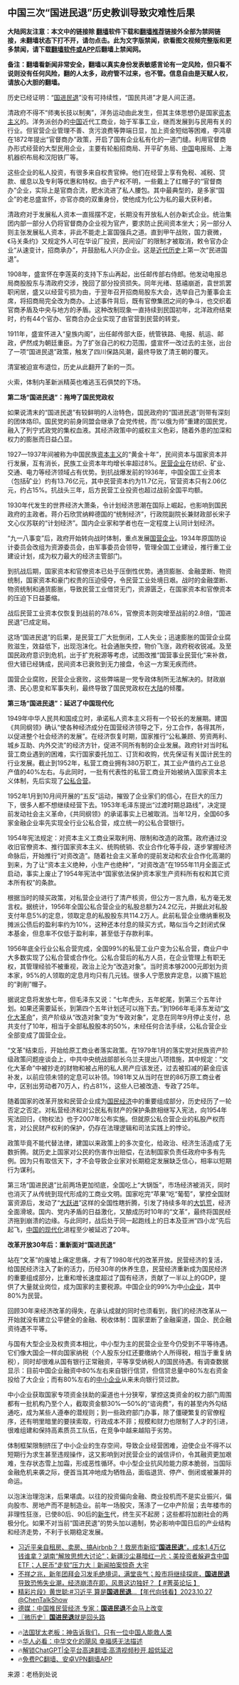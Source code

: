  <!-- 面包屑导航 --> <h2>中国三次“国进民退”历史教训导致灾难性后果</h2> <p class="notice"><b>大陆网友注意：本文中的链接除 <a href="https://github.com/bannedbook/fanqiang" >翻墙</a>软件下载和<a href="https://github.com/killgcd/justmysocks/blob/master/README.md">翻墙推荐</a>链接外全部为禁网链接，未翻墙状态下打不开，请勿点击。此为文字版禁闻，欲看图文视频完整版和更多禁闻，请下载<a href="https://github.com/bannedbook/fanqiang">翻墙软件或APP</a>后翻墙上禁闻网。</p><p>备注：翻墙看新闻非常安全，翻墙以真实身份发表敏感言论有一定风险，但只看不说则没有任何风险，翻的人太多，政府管不过来，也不管。信息自由是天赋人权，请放心大胆的翻墙。</b></p>  <div class="entry"> <p>历史已经证明：“<a href="https://www.bannedbook.org/bnews/tag/%E5%9B%BD%E8%BF%9B%E6%B0%91%E9%80%80/" class="st_tag internal_tag" rel="tag" title="标签 国进民退 下的日志">国进民退</a>”没有可持续性，“国民共进”才是人间正道。</p> <p>清政府不得不“师夷长技以制夷”，洋务运动由此发生，但其主体思想仍是国家<span class='wp_keywordlink'><a href="https://www.bannedbook.org/forum2/topic920.html" title="资本主义与自由" target="_blank">资本主义</a></span>的。洋务派创办的<span class='wp_keywordlink_affiliate'><a href="https://www.bannedbook.org/" title="中国" target="_blank">中国</a></span>近代工商业，始于军事工业，继而发展到与民用有关的行业。但官营企业管理不善、贪污浪费等弊端日显，加上资金短绌等困难，李鸿章在1872年提出“官督商办”政策，开启了国有企业私有化的一道门缝。利用官督商办形式经营的大型民用企业，主要有轮船招商局、开平矿务局、<a href="https://www.bannedbook.org/bnews/tag/%E4%B8%AD%E5%9B%BD/" class="st_tag internal_tag" rel="tag" title="标签 中国 下的日志">中国</a>电报局、上海机器织布局和汉阳铁厂等。</p> <p>这些企业的私人投资，有很多来自权贵官绅。他们在经营上享有免税、减税、贷款、缓息以及专利等优惠和特权。由于产权不明，一些戴上了红帽子的“官督商办”企业，实际上是官商合流，肥水流进了私人腰包。其中最典型的，是多家“国企”的老总盛宣怀，亦官亦商的双重身份，使他成为化公为私的最大获利者。</p> <p>清政府对于发展私人资本一直摇摆不定，长期没有开放私人创办新式企业。统治集团内部一部分人仍将官督商办企业视为官产，要求防止民间资本坐大；另一部分人则主张发展私人资本，非此不能走上富国强兵之道。直到甲午战败，国力衰微，《马关条约》又规定外人可在华设厂投资，民间设厂的限制才被取消，敕令官办企业“从速变计，招商承办”，并鼓励私人兴办企业。这是<span class='wp_keywordlink'><a href="https://www.bannedbook.org/forum33/" title="近代历史事件真相" target="_blank">近代历史</a></span>上第一次“民进国退”。</p> <p>1908年，盛宣怀在李莲英的支持下东山再起，出任邮传部右侍郎。他发动电报总局商股股东与清政府交涉，挽回了部分投资损失。同年光绪、慈禧崩逝，袁世凯罢职闲居，盛又以经营亏损为由，于翌年召开招商局股东大会，选举自己为董事会主席，将招商局完全改为商办。上述事件背后，既有官僚集团之间的争斗，也交织着官商矛盾及中央与地方的矛盾。这种改制现象一直持续到民国初年，北洋政府结束时，约有44个官办、官商合办企业实现了由官营到民营的转变。</p> <p>1911年，盛宣怀进入“皇族内阁”，出任邮传部大臣，统管铁路、电报、航运、邮政，俨然成为朝廷重臣。为了扩张自己的权力范围，盛宣怀一改过去的主张，出台了一项“国进民退”政策，触发了四川保路风潮，最终导致了清王朝的覆灭。</p> <p>清室被迫宣布退位，历史从此翻开了新的一页。</p> <p>火索，体制内革新派精英也难逃玉石俱焚的下场。</p> <p><strong>第二场“国进民退”：拖垮了国民党政权</strong></p> <p>如果说清末的“国进民退”有较鲜明的人治特色，国民政府的“国进民退”则带有深刻的团体烙印。国民党的前身同盟会继承了会党传统，而“以俄为师”重建的国民党，融入了列宁式政党的集权血液。其经济政策中的威权主义色彩，随着外患的加深和权力的膨胀而日益凸显。</p> <p>1927—1937年间被称为中国民族<a href="https://www.bannedbook.org/bnews/tag/%e8%b5%84%e6%9c%ac%e4%b8%bb%e4%b9%89/" class="st_tag internal_tag" rel="tag" title="标签 资本主义 下的日志">资本主义</a>的“黄金十年”，民间资本与国家资本并行发展，互有消长，民族工业资本年均增长率超过8%。<a href="https://www.bannedbook.org/bnews/tag/%E6%B0%91%E8%90%A5%E4%BC%81%E4%B8%9A/" class="st_tag internal_tag" rel="tag" title="标签 民营企业 下的日志">民营企业</a>在纺织、矿业、交通、电力等经济领域占有优势。到抗战爆发前的1936年，中国全国工业资本（包括矿业）约有13.76亿元，其中民营资本约为11.7亿元，官营资本只有2.06亿元，约占15%。抗战头三年，后方民营工业投资也超过战前全国平均额。</p> <p>1930年代发生的世界经济大萧条，令计划经济思潮在国际上崛起，也影响到国民政府的主政者。蒋介石欣赏纳粹德国的“统制经济”，行政院副院长兼财政部长宋子文心仪苏联的“计划经济”。国内企业家和学者也在一定程度上认同计划经济。</p> <p>“九一八事变”后，政府开始转向战时体制，重点发展<a href="https://www.bannedbook.org/bnews/tag/%E5%9B%BD%E8%90%A5%E4%BC%81%E4%B8%9A/" class="st_tag internal_tag" rel="tag" title="标签 国营企业 下的日志">国营企业</a>。1934年原国防设计委员会改组为资源委员会，由军事委员会领导，管理全国工业建设，推行重工业建设计划，成为权力最大的经济主管部门。</p> <p>到抗战后期，国家资本和官僚资本已处于压倒性优势。通货膨胀、金融垄断、物资统制，国家资本和豪门权贵的压迫侵夺，令民营工业处境日艰。战时的金融垄断、物资统制和通货膨胀，导致民营工业借贷无门，资源匮乏，在国家资本和官僚资本的压迫下日益萎缩。</p> <p>战后民营工业资本仅恢复到战前的78.6%，官僚资本则突增至战前的2.8倍，“国进民退”已成定局。</p> <p>这场“国进民退”的后果，是民营工厂大批倒闭，工人失业；迅速膨胀的国营企业腐败滋生，效益低下，出现泡沫化。社会通胀失控，物价飞涨，政府税收锐减。及至国民政府意识到危机，出于扩充税源等考虑，试图改推“国营事业民营化”来补救，但大错已经铸成，民间资本已衰败到无力接盘，令这一方案无疾而终。</p> <p>国营企业腐败，民营企业衰败，这些弊端是一党专政体制所无法解决的。财政崩溃、民心思变和军事失利，最终导致了国民党政权在<span class='wp_keywordlink_affiliate'><a href="https://www.bannedbook.org/" title="大陆" target="_blank">大陆</a></span>的倾覆。</p> <p><strong>第三场“国进民退”：延迟了中国现代化</strong></p>  <p>1949年中华人民共和国成立时，承诺私人资本主义将有一个较长的发展期。建国《共同纲领》确认“使各种经济成分在国营经济领导之下，分工合作，各得其所，以促进整个社会经济的发展”。在经济恢复时期，国家推行“公私兼顾、劳资两利、城乡互助、内外交流”的经济方针，促进不同所有制的企业发展。政府针对当时私营工商业遇到的困难，实行国家委托加工、订货和收购，优先保证有关国计民生的行业发展。截止到1952年，私营工商业拥有380万职工，其工业产值约占工业总产值的40%左右。与此同时，一批有代表性的私营工商业开始被纳入国家资本主义体制，先后实现了<a href="https://www.bannedbook.org/bnews/tag/%E5%85%AC%E7%A7%81%E5%90%88%E8%90%A5/" class="st_tag internal_tag" rel="tag" title="标签 公私合营 下的日志">公私合营</a>。</p> <p>1952年1月到10月间开展的“五反”运动，摧毁了企业家们的信心，在巨大的压力下，很多人都不想继续经营下去。1953年毛泽东提出“过渡时期总路线”，决定提前发动社会主义革命，《共同纲领》的承诺事实上已被取消。当年12月，全国60多家金融企业率先实现全行业公私合营，成立统一的公私合营银行。</p> <p>1954年宪法规定：对资本主义工商业采取利用、限制和改造的政策。政府通过没收旧官僚资本、推行国家资本主义、统购统销、农业合作化等手段，逐步掌握经济命脉后，开始推行“对资改造”。随着社会主义革命的提前发动和农业合作化高潮的到来，为了让“资本主义绝种，小生产也绝种”，“对资改造”在1955年11月全面正式启动，事实上废止了1954年宪法中“国家依法保护资本家生产资料所有权和其它资本所有权”的条款。</p> <p>根据当时的赎买政策，对私营企业进行了清产核资，但公方一言九鼎，私方毫无发言权。据统计，1956年全国公私合营企业的私股总额为24.2亿元，并据此对私股支付年息5%的定息，领取定息的私股股东共114.2万人。此前私营企业缴纳重税及摊派公债后的盈利率约为10%，这种还本付息的赎买方式，略似当今之封闭式保本基金，但息率不仅低于盈利率，甚至低于存款利率。</p> <p>1956年底全行业公私合营完成，全国99%的私营工业户变为公私合营，商业户中大多数实现了公私合营或合作化。公私合营后的私方人员，在企业管理上有职无权，其管理经验不被重视，政治上沦为“改造对象”。当时资本够2000元即划为资本家，95%的人领取的定息月均只有几元钱。很多人宁愿放弃定息，以摘下尴尬的“剥削”帽子。</p> <p>据说定息将发放七年，但毛泽东又说：“七年虎头，五年蛇尾，到第三个五年计划。如果还需要延长，到第四个五年计划还可以拖下去。”到1966年毛泽东发动“<span class='wp_keywordlink'><a href="https://www.bannedbook.org/forum2/topic973.html" title="《文化大革命：历史真相和集体记忆》" target="_blank">文化大革命</a></span>”，资产阶级从“改造对象”变为“专政对象”，定息在同年9月停止支付，总共支付了10年，相当于全部私股股本的50%，未经任何合法手续，公私合营企业全部变成了国营企业。</p> <p>“文革”结束后，开始给原工商业者落实政策。在1979年1月的落实党对民族资产阶级政策问题座谈会上，中共中央统战部部长乌兰夫提出八项措施，其中规定：“文化大革命”中被抄走的财物和被占用的私人房产应该发还，过去被扣减的薪金应该补发，以前应领未领的定息可以补领。1981年又从当时在世的86万原工商业者中，区别出劳动者70万人，约占81%，这些人已被改造、专政了25年。</p> <p>随着国家的改革开放和民营企业成为<a href="https://www.bannedbook.org/bnews/tag/%E5%9B%BD%E6%B0%91%E7%BB%8F%E6%B5%8E/" class="st_tag internal_tag" rel="tag" title="标签 国民经济 下的日志">国民经济</a>中的重要组成部分，历史经历了一轮否定之否定。对私营经济和对公民私有财产的保护条款相继写入宪法，向1954年宪法回归，《物权法》也于2007年公布实施。但就原公私合营企业的私股产权而言，对公民财产权利的保护，仍存在法理逻辑和司法实践上的悖论。</p> <p>政策毕竟不能代替法律，建国以来政策上的多次变化，给政治、经济生活造成了无数折腾。就历史上国家对公民的伤害作出赔偿，在法制国家负责任政府中多有先例。因为只有取信天下，才不会导致企业家对长期稳定发展缺乏信心，相率以短期行为谋利。</p>  <p>第三场“国进民退”比前两场更加彻底，全国吃上“大锅饭”，市场经济被消灭，同时也消灭了从传统到现代形成的工商业文明。国家吃完“苹果”吃“葡萄”，掌控全国财富资源后，发动了“<span class='wp_keywordlink'><a href="https://www.bannedbook.org/forum2/topic242.html" title="大跃进亲历记" target="_blank">大跃进</a></span>”这样的全国性瞎折腾，引发了持续多年的<span class='wp_keywordlink'><a href="https://www.bannedbook.org/forum2/topic255.html" title="https://www.bannedbook.org/forum2/topic255.html" target="_blank">大饥荒</a></span>，经济全面滑坡。国内、党内矛盾的日益激化，又酿成历时10年的“文革”，最终将国民经济拖到崩溃的边缘。与此同时，战后处于同一起跑线上的日本及亚洲“四小龙”先后起飞，<span class='wp_keywordlink'><a href="https://www.bannedbook.org/forum2/topic993.html" title="中国的现代化" target="_blank">中国的现代化</a></span>进程至少被延迟了20年。</p> <p><strong>改革开放30年后：重新面对“国进民退”</strong></p> <p>站在“文革”的废墟上痛定思痛，才有了1980年代的改革开放。民营经济的复活，给国民经济注入了新的活力，历经30年的休养生息，民营经济重新成为国民经济的重要组成部分，比重和增长速度超过了国有经济，贡献了一半以上的GDP，提供了大量就业岗位，成为国家的主要税源。中国企业的99%为中<a href="https://www.bannedbook.org/bnews/tag/%E5%B0%8F%E4%BC%81%E4%B8%9A/" class="st_tag internal_tag" rel="tag" title="标签 小企业 下的日志">小企业</a>，其中80%为民营。</p> <p>回顾30年来经济改革的得失，在承认成就的同时也须看到，我们的经济改革从一开始就没有建立公平健全的金融、税收体制：国家垄断了金融渠道，国企、民企融资待遇不平等。</p> <p>与国有大型企业及权贵资本相比，中小型为主的民营企业至今仍受到不平等待遇。它们像大国企一样向国家纳税（个人股东分红还要缴纳个人所得税，相当于重复纳税），同时却很难从国有银行正常融资，平等享受纳税人的国民待遇。有调查数据显示：目前中国企业融资中80%左右来自银行信贷，但信贷总量中80%左右资金投给了大企业；而有80%左右的<a href="https://www.bannedbook.org/bnews/tag/%E4%B8%AD%E5%B0%8F%E4%BC%81%E4%B8%9A/" class="st_tag internal_tag" rel="tag" title="标签 中小企业 下的日志">中小企业</a>从来未向银行贷过款。</p> <p>中小企业获取国家专项资金扶助的渠道也十分狭窄，掌控这类资金的权力部门周围都有一批机构乃至个人，截取资金额30%—50%的“谘询费”，有的甚至内外勾结通吃，成为某些人遵奉的潜规则；到一些政府部门办事，除了僵硬繁复的官僚程序，还有明里暗里的要挟索取，行政成本不菲；规模和财力也限制了人才的引进，很难组建和保持高素质员工队伍，在竞争中越来越陷于劣势。</p> <p>体制框架限制挤压了中小企业的生存空间，导致企业经营困难，迫使企业不得不以短期行为求生甚至违规操作，这又影响到对民营企业的诚信评价，令其融资更加艰难，生存状态雪上加霜，形成恶性循环。中小型企业抗风险能力原本脆弱，当国际金融危机来袭之际，便首当其冲地成为牺牲品，面临退货、停产、倒闭或被兼并的命运。</p> <p>以泡沫治理泡沫，后果堪虞。以往的投资偏向金融、商业投机而不是实业振兴，偏向股市、房地产而不是制造业。前年一场股灾，荡涤了一亿中产阶层；去年楼市的非理性狂涨，已使80后、90后的<span class='wp_keywordlink'><a href="https://www.bannedbook.org/forum2/topic1642.html" title="正见网《新生》" target="_blank">新生</a></span>代，终生买不起房；这些都将加剧社会的两极分化。如果不对当前“国进民退”的势头加以遏制，势必影响中国日后的产业结构和经济走势，不利于长期稳定发展。</p> <!--<div id="taboola-mid-1"></div>--><ul class='op-related-articles' title='相关阅读'> <li><a href='https://www.bannedbook.org/bnews/sohnews/20240219/2002850.html' target='_blank'>习近平亲自租房、卖房、搞Airbnb？！救房市新招“<b>国进民退</b>”，成本1.4万亿钱谁拿？湖南“解放思想大讨论”；新疆沙尘暴暗红一片；美投资者躲避含中国ETF；人民币“走软”压力大｜新闻拍案惊奇 大宇</a></li> <li><a href='https://www.bannedbook.org/bnews/bannedvideo/20240217/2002001.html' target='_blank'>不祥之兆，新年团拜会习发毛绝境词，满堂丧气；股市将继续探底，<b>国进民退</b>导致恐怖失业潮，经济崩溃在即，风景这边独好？【 #菁英论坛 】</a></li> <li><a href='https://www.bannedbook.org/bnews/bannedvideo/20231027/1953224.html' target='_blank'>精彩片段》黄世聪:#习近平 算是<b>国进民退</b>...【年代向钱看】2023.10.27 @ChenTalkShow</a></li> <li><a href='https://www.bannedbook.org/bnews/comments/20230723/1911322.html' target='_blank'>德媒：中国推民营经济 专家：<b>国进民退</b>不会马上改变</a></li> <li><a href='https://www.bannedbook.org/bnews/bblog/20230119/1838229.html' target='_blank'>〖微历史〗<b>国进民退</b>就是回头路</a></li> </ul> <ul class="texttj"> <li>🔥<a href="https://www.bannedbook.org/bnews/ssgc/20230219/1850782.html" target="_blank">法国犹太老板：神告诉我们，只有一位中国人能救人类</a></li> <li>🔥<a href="https://www.bannedbook.org/bnews/comments/20220220/1694796.html" target="_blank">华人必看：中华文化的飓风 幸福感无法描述</a></li> <li>🔥<a href="https://github.com/bannedbook/fanqiang/wiki/V2ray%E6%9C%BA%E5%9C%BA" target="_blank">解锁ChatGPT|全平台高速翻墙:高清视频秒开,超低延迟</a></li> <li>🔥<a href="https://github.com/bannedbook/fanqiang/wiki/%E7%A6%81%E9%97%BB%E7%BD%91%E5%AE%89%E5%8D%93%E7%BF%BB%E5%A2%99%E6%96%B0%E9%97%BBAPP" target="_blank">免费PC翻墙、安卓VPN翻墙APP</a></li> </ul><p class="src-info">来源：老杨到处说 </p> <a name='sharetosocial'></a> <div style="margin-bottom:5px;padding-bottom:5px;clear:both"> <div id="archive-pix-1" class="banner-ads"> <!-- AuctionX Display platform tag START --> <div id="27602x728x90x621x_ADSLOT1" clicktrack="%%CLICK_URL_ESC%%"></div>  <!-- AuctionX Display platform tag END --> </div> <div id="archive-pix-2" class="banner-ads"> <!-- AuctionX Display platform tag START --> <div id="27556x300x250x621x_ADSLOT1" clicktrack="%%CLICK_URL_ESC%%" style="margin:0 auto;text-align:center"></div>  <!-- AuctionX Display platform tag END --> </div> </div>  <div id="archive-pix-1" class="banner-ads"> <!-- AuctionX Display platform tag START --> <div id="27603x728x90x621x_ADSLOT1" clicktrack="%%CLICK_URL_ESC%%"></div>  <!-- AuctionX Display platform tag END --> </div> </div><!--END ENTRY--> 
